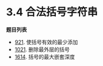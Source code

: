 # 3.4 合法括号字符串

**题目列表**

- [921](https://leetcode.cn/problems/minimum-add-to-make-parentheses-valid/description/). 使括号有效的最少添加
- [1021](https://leetcode.cn/problems/remove-outermost-parentheses/description/). 删除最外层的括号
- [1614](https://leetcode.cn/problems/maximum-nesting-depth-of-the-parentheses/description/). 括号的最大嵌套深度
